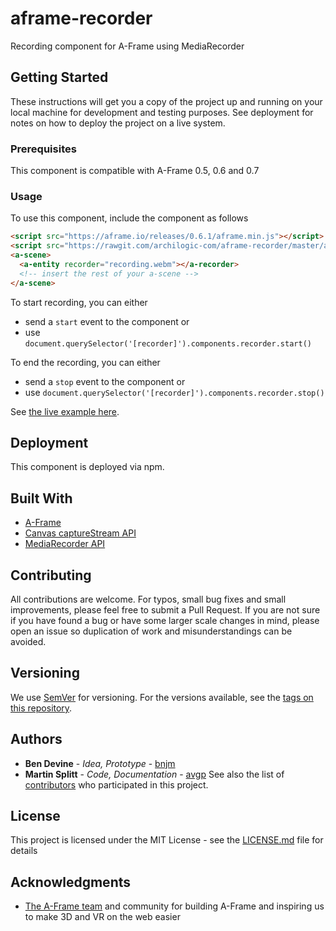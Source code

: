 # aframe-recorder
Recording component for A-Frame using MediaRecorder

## Getting Started

These instructions will get you a copy of the project up and running on your local machine for development and testing purposes. See deployment for notes on how to deploy the project on a live system.

### Prerequisites

This component is compatible with A-Frame 0.5, 0.6 and 0.7

### Usage

To use this component, include the component as follows

```html
<script src="https://aframe.io/releases/0.6.1/aframe.min.js"></script>
<script src="https://rawgit.com/archilogic-com/aframe-recorder/master/a-recorder.js"></script>
<a-scene>
  <a-entity recorder="recording.webm"></a-recorder>
  <!-- insert the rest of your a-scene -->
</a-scene>
```

To start recording, you can either

* send a `start` event to the component or
* use `document.querySelector('[recorder]').components.recorder.start()`

To end the recording, you can either

* send a `stop` event to the component or
* use `document.querySelector('[recorder]').components.recorder.stop()`

See [the live example here](https://archilogic-com.github.io/aframe-recorder/).

## Deployment

This component is deployed via npm.

## Built With

* [A-Frame](https://aframe.io)
* [Canvas captureStream API](https://developer.mozilla.org/en-US/docs/Web/API/HTMLCanvasElement/captureStream)
* [MediaRecorder API](https://developer.mozilla.org/en-US/docs/Web/API/MediaRecorder)

## Contributing

All contributions are welcome. For typos, small bug fixes and small improvements, please feel free to submit a Pull Request.
If you are not sure if you have found a bug or have some larger scale changes in mind, please open an issue so duplication of work and misunderstandings can be avoided.

## Versioning

We use [SemVer](http://semver.org/) for versioning. For the versions available, see the [tags on this repository](https://github.com/archilogic-com/3dio-furniture-app/tags).

## Authors

* **Ben Devine** - *Idea, Prototype* - [bnjm](https://github.com/bnjm)
* **Martin Splitt** - *Code, Documentation* - [avgp](https://github.com/avgp)
See also the list of [contributors](https://github.com/archilogic-com/a-recorder/contributors) who participated in this project.

## License

This project is licensed under the MIT License - see the [LICENSE.md](LICENSE.md) file for details

## Acknowledgments

* [The A-Frame team](https://aframe.io/community/#a-frame-team) and community for building A-Frame and inspiring us to make 3D and VR on the web easier
